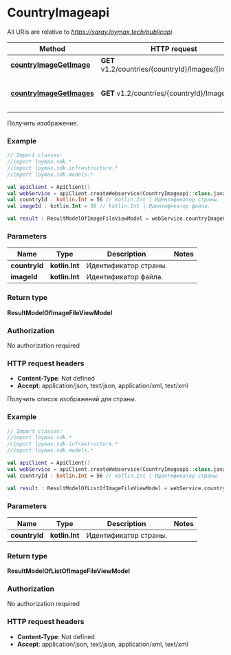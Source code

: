 # CountryImageapi

All URIs are relative to *https://saray.loymax.tech/publicapi*

Method | HTTP request | Description
------------- | ------------- | -------------
[**countryImageGetImage**](CountryImageapi.md#countryImageGetImage) | **GET** v1.2/countries/{countryId}/Images/{imageId} | Получить изображение.
[**countryImageGetImages**](CountryImageapi.md#countryImageGetImages) | **GET** v1.2/countries/{countryId}/Images | Получить список изображений для страны.



Получить изображение.

### Example
```kotlin
// Import classes:
//import loymax.sdk.*
//import loymax.sdk.infrastructure.*
//import loymax.sdk.models.*

val apiClient = ApiClient()
val webService = apiClient.createWebservice(CountryImageapi::class.java)
val countryId : kotlin.Int = 56 // kotlin.Int | Идентификатор страны.
val imageId : kotlin.Int = 56 // kotlin.Int | Идентификатор файла.

val result : ResultModelOfImageFileViewModel = webService.countryImageGetImage(countryId, imageId)
```

### Parameters

Name | Type | Description  | Notes
------------- | ------------- | ------------- | -------------
 **countryId** | **kotlin.Int**| Идентификатор страны. |
 **imageId** | **kotlin.Int**| Идентификатор файла. |

### Return type

**ResultModelOfImageFileViewModel**

### Authorization

No authorization required

### HTTP request headers

 - **Content-Type**: Not defined
 - **Accept**: application/json, text/json, application/xml, text/xml


Получить список изображений для страны.

### Example
```kotlin
// Import classes:
//import loymax.sdk.*
//import loymax.sdk.infrastructure.*
//import loymax.sdk.models.*

val apiClient = ApiClient()
val webService = apiClient.createWebservice(CountryImageapi::class.java)
val countryId : kotlin.Int = 56 // kotlin.Int | Идентификатор страны.

val result : ResultModelOfListOfImageFileViewModel = webService.countryImageGetImages(countryId)
```

### Parameters

Name | Type | Description  | Notes
------------- | ------------- | ------------- | -------------
 **countryId** | **kotlin.Int**| Идентификатор страны. |

### Return type

**ResultModelOfListOfImageFileViewModel**

### Authorization

No authorization required

### HTTP request headers

 - **Content-Type**: Not defined
 - **Accept**: application/json, text/json, application/xml, text/xml

